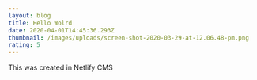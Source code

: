```yaml
---
layout: blog
title: Hello Wolrd
date: 2020-04-01T14:45:36.293Z
thumbnail: /images/uploads/screen-shot-2020-03-29-at-12.06.48-pm.png
rating: 5
---
```

This was created in Netlify CMS